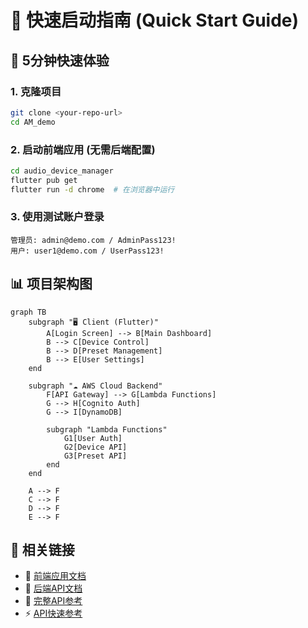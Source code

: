# 🚀 快速启动指南 (Quick Start Guide)

## 🎯 5分钟快速体验

### 1. 克隆项目
```bash
git clone <your-repo-url>
cd AM_demo
```

### 2. 启动前端应用 (无需后端配置)
```bash
cd audio_device_manager
flutter pub get
flutter run -d chrome  # 在浏览器中运行
```

### 3. 使用测试账户登录
```
管理员: admin@demo.com / AdminPass123!
用户: user1@demo.com / UserPass123!
```

## 📊 项目架构图

```mermaid
graph TB
    subgraph "🖥️ Client (Flutter)"
        A[Login Screen] --> B[Main Dashboard]
        B --> C[Device Control]
        B --> D[Preset Management]
        B --> E[User Settings]
    end
    
    subgraph "☁️ AWS Cloud Backend"
        F[API Gateway] --> G[Lambda Functions]
        G --> H[Cognito Auth]
        G --> I[DynamoDB]
        
        subgraph "Lambda Functions"
            G1[User Auth]
            G2[Device API]
            G3[Preset API]
        end
    end
    
    A --> F
    C --> F
    D --> F
    E --> F
```

## 🔗 相关链接

- 📱 [前端应用文档](./audio_device_manager/README.md)
- 🔧 [后端API文档](./audio_device_backend/README.md)
- 📖 [完整API参考](./audio_device_backend/API_DOCUMENTATION.md)
- ⚡ [API快速参考](./audio_device_backend/API_QUICK_REFERENCE.md)